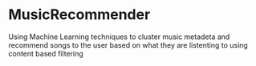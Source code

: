# MusicRecommender
Using Machine Learning techniques to cluster music metadeta and recommend songs to the user based on what they are listenting to using content based filtering

